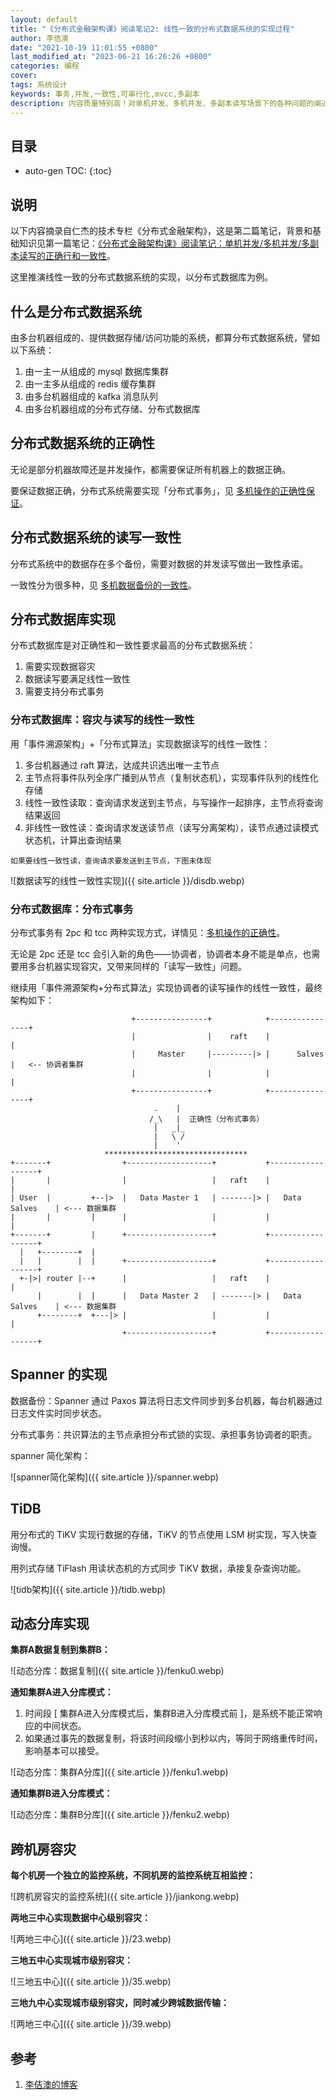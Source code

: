 ```yaml
---
layout: default
title: "《分布式金融架构课》阅读笔记2: 线性一致的分布式数据系统的实现过程"
author: 李佶澳
date: "2021-10-19 11:01:55 +0800"
last_modified_at: "2023-06-21 16:26:26 +0800"
categories: 编程
cover:
tags: 系统设计
keywords: 事务,并发,一致性,可串行化,mvcc,多副本
description: 内容质量特别高！对单机并发、多机并发、多副本读写场景下的各种问题的阐述，让人脑塞顿开
---
```


## 目录

* auto-gen TOC:
{:toc}

## 说明

以下内容摘录自仁杰的技术专栏《分布式金融架构》，这是第二篇笔记，背景和基础知识见第一篇笔记：[《分布式金融架构课》阅读笔记：单机并发/多机并发/多副本读写的正确行和一致性](编程/2021/10/11/geek-fenbushi-jr.html)。

这里推演线性一致的分布式数据系统的实现，以分布式数据库为例。

## 什么是分布式数据系统

由多台机器组成的、提供数据存储/访问功能的系统，都算分布式数据系统，譬如以下系统：

1. 由一主一从组成的 mysql 数据库集群
2. 由一主多从组成的 redis 缓存集群 
3. 由多台机器组成的 kafka 消息队列
4. 由多台机器组成的分布式存储、分布式数据库

## 分布式数据系统的正确性

无论是部分机器故障还是并发操作，都需要保证所有机器上的数据正确。

要保证数据正确，分布式系统需要实现「分布式事务」，见 [多机操作的正确性保证](/编程/2021/10/11/geek-fenbushi-jr.html#多机操作的正确性保证)。

## 分布式数据系统的读写一致性

分布式系统中的数据存在多个备份，需要对数据的并发读写做出一致性承诺。

一致性分为很多种，见 [多机数据备份的一致性](/2021/10/11/geek-fenbushi-jr.html#多机数据备份的一致性)。

## 分布式数据库实现

分布式数据库是对正确性和一致性要求最高的分布式数据系统：

1. 需要实现数据容灾
2. 数据读写要满足线性一致性
3. 需要支持分布式事务

### 分布式数据库：容灾与读写的线性一致性

用「事件溯源架构」+「分布式算法」实现数据读写的线性一致性：

1. 多台机器通过 raft 算法，达成共识选出唯一主节点
2. 主节点将事件队列全序广播到从节点（复制状态机），实现事件队列的线性化存储
3. 线性一致性读取：查询请求发送到主节点，与写操作一起排序，主节点将查询结果返回
4. 非线性一致性读：查询请求发送读节点（读写分离架构），读节点通过读模式状态机，计算出查询结果

`如果要线性一致性读，查询请求要发送到主节点，下图未体现`

![数据读写的线性一致性实现]({{ site.article }}/disdb.webp)

### 分布式数据库：分布式事务

分布式事务有 2pc 和 tcc 两种实现方式，详情见：[多机操作的正确性](/编程/2021/10/11/geek-fenbushi-jr.html#多机操作的正确性)。

无论是 2pc 还是 tcc 会引入新的角色——协调者，协调者本身不能是单点，也需要用多台机器实现容灾，又带来同样的「读写一致性」问题。

继续用「事件溯源架构+分布式算法」实现协调者的读写操作的线性一致性，最终架构如下：


```
                           +----------------+            +----------------+              
                           |                |    raft    |                |              
                           |     Master     |---------|> |      Salves    |   <-- 协调者集群
                           |                |            |                |              
                           +----------------+            +----------------+              
                                .    |                                                   
                               /_\   |  正确性（分布式事务）                                          
                                |   _|_                                                  
                                |   \ /                                                  
                                |    '                                                   
                     ********************************
+-------+                +-------------------+           +------------------+
|       |                |                   |   raft    |                  |
| User  |         +--|>  |   Data Master 1   | -------|> |   Data Salves    | <--- 数据集群
|       |         |      |                   |           |                  |
+-------+         |      +-------------------+           +------------------+
  |   +--------+  |                                                                  
  |   |        |  |      +-------------------+           +------------------+
  +-|>| router |--+      |                   |   raft    |                  |
      |        |  |      |   Data Master 2   | -------|> |   Data Salves    | <--- 数据集群
      +--------+  +---|> |                   |           |                  |
                         +-------------------+           +------------------+        
```

## Spanner 的实现

数据备份：Spanner 通过 Paxos 算法将日志文件同步到多台机器，每台机器通过日志文件实时同步状态。

分布式事务：共识算法的主节点承担分布式锁的实现、承担事务协调者的职责。

spanner 简化架构：

![spanner简化架构]({{ site.article }}/spanner.webp)

## TiDB

用分布式的 TiKV 实现行数据的存储，TiKV 的节点使用 LSM 树实现，写入快查询慢。

用列式存储 TiFlash 用读状态机的方式同步 TiKV 数据，承接复杂查询功能。

![tidb架构]({{ site.article }}/tidb.webp)

## 动态分库实现

**集群A数据复制到集群B：**

![动态分库：数据复制]({{ site.article }}/fenku0.webp)

**通知集群A进入分库模式：**

1. 时间段 [ 集群A进入分库模式后，集群B进入分库模式前 ]，是系统不能正常响应的中间状态。
2. 如果通过事先的数据复制，将该时间段缩小到秒以内，等同于网络重传时间，影响基本可以接受。

![动态分库：集群A分库]({{ site.article }}/fenku1.webp)

**通知集群B进入分库模式：**

![动态分库：集群B分库]({{ site.article }}/fenku2.webp)

## 跨机房容灾

**每个机房一个独立的监控系统，不同机房的监控系统互相监控：**

![跨机房容灾的监控系统]({{ site.article }}/jiankong.webp)

**两地三中心实现数据中心级别容灾：**

![两地三中心]({{ site.article }}/23.webp)


**三地五中心实现城市级别容灾：**

![三地五中心]({{ site.article }}/35.webp)

**三地九中心实现城市级别容灾，同时减少跨城数据传输：**

![两地三中心]({{ site.article }}/39.webp)

## 参考

1. [李佶澳的博客][1]

[1]: https://www.lijiaocn.com "李佶澳的博客"
